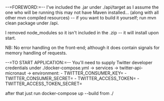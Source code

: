 --=FOREWORD:=--
I've included the .jar under ./api/target as I assume the one who will be running this may not have Maven installed...
(along with all other mvn compiled resources) -- if you want to build it yourself; run mvn clean package under /api.

I removed node_modules so it isn't included in the .zip -- it will install upon start.

NB: No error handling on the front-end; although it does contain signals for memory handling of requests.

--=TO START APPLICATION:=--
You'll need to supply Twitter developer credentials under
  ./docker-compose.yml -> services -> twitter-api-micronaut -> environment:
        - TWITTER_CONSUMER_KEY=
        - TWITTER_CONSUMER_SECRET=
        - TWITTER_ACCESS_TOKEN=
        - TWITTER_ACCESS_TOKEN_SECRET=

after that just run docker-compose up --build from ./
